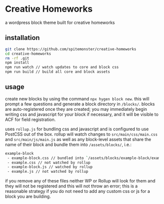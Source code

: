 # Creative Homeworks

a wordpress block theme built for creative homeworks

## installation

```bash
git clone https://github.com/spitemonster/creative-homeworks
cd creative-homeworks
rm -rf .git
npm install
npm run watch // watch updates to core and block css
npm run build // build all core and block assets
```

## usage

create new blocks by using the command `npx hygen block new`. this will prompt a few questions and generate a block directory in `/blocks/`. blocks are auto-registered once they are created; you may immediately begin writing css and javascript for your block if necessary, and it will be visible to ACF for field registration.

uses `rollup.js` for bundling css and javascript and is configured to use PostCSS out of the box. rollup will watch changes to `src/main/css/main.css` and `src/main/js/main.js` as well as any block-level assets that share the name of their block and bundle them into `/assets/blocks/`, i.e.:

```bash
example-block
 - example-block.css // bundled into `/assets/blocks/example-block/example-block.min.css`
 - example.css // not watched by rollup
 - example-block.js // watched by rollup
 - example.js // not watched by rollup
```

if you remove any of these files neither WP or Rollup will look for them and they will not be registered and this will not throw an error; this is a reasonable strategy if you do not need to add any custom css or js for a block you are building.
